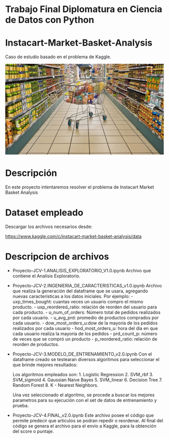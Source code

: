 # Trabajo Final Diplomatura en Ciencia de Datos con Python
# Instacart-Market-Basket-Analysis

Caso de estudio basado en el problema de Kaggle.

![Market Basket Analysis](./imagenes/supermercado-750x430.jpg)

# Descripción
En este proyecto intentaremos resolver el problema de Instacart Market Basket Analysis

# Dataset empleado
Descargar los archivos necesarios desde:

https://www.kaggle.com/c/instacart-market-basket-analysis/data


# Descripcion de archivos

- Proyecto-JCV-1.ANALISIS_EXPLORATORIO_V1.0.ipynb
    Archivo que contiene el Analisis Exploratorio.

- Proyecto-JCV-2.INGENIERIA_DE_CARACTERISTICAS_v1.0.ipynb
    Archivo que realiza la generación del dataframe que se usara, agregando nuevas características a los datos iniciales.
    Por ejemplo:
           - uxp_times_bought: cuantas veces un usuario compro el mismo producto.
           - uxp_reordered_ratio: relación de reorden del usuario para cada producto.
           - u_num_of_orders: Número total de pedidos realizados por cada usuario.
           - u_avg_prd: promedio de productos comprados por cada usuario.
           - dow_most_orders_u:dow de la mayoría de los pedidos realizados por cada usuario 
           - hod_most_orders_u: hora del día en que cada usuario realiza la mayoría de los pedidos
           - prd_count_p: número de veces que se compró un producto
           - p_reordered_ratio: relación de reorden de productos.

- Proyecto-JCV-3.MODELO_DE_ENTRENAMIENTO_v2.0.ipynb
    Con el dataframe creado se testearan diversos algoritmos para seleccionar el que brinde mejores resultados:
    
    Los algoritmos empleados son:
        1. Logistic Regression
        2. SVM_rbf
        3. SVM_sigmoid
        4. Gaussian Naive Bayes
        5. SVM_linear
        6. Decision Tree
        7. Random Forest
        8. K - Nearest Neighbors.

    Una vez seleccionado el algoritmo, se procede a buscar los mejores parametros para su ejecución con el set de datos de entrenamiento y prueba.

- Proyecto-JCV-4.FINAL_v2.0.ipynb
    Este archivo posee el código que permite predecir que articulos se podran repedir o reordenar.
    Al final del código se genera el archivo para el envio a Kaggle, para la obtención del score o puntaje.


